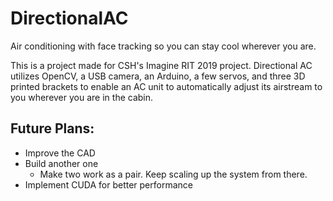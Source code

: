 # DirectionalAC
Air conditioning with face tracking so you can stay cool wherever you are.

This is a project made for CSH's Imagine RIT 2019 project.
Directional AC utilizes OpenCV, a USB camera, an Arduino, a few servos, and three 3D printed brackets to enable an AC unit to automatically adjust its airstream to you wherever you are in the cabin.

## Future Plans:
  - Improve the CAD
  - Build another one
    - Make two work as a pair. Keep scaling up the system from there.
  - Implement CUDA for better performance
